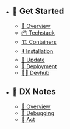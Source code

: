 - ## 🚀 Get Started

  - [🧐 Overview](/{{route}}/{{version}}/get-started/overview)
  - [📦 Techstack](/{{route}}/{{version}}/get-started/techstack)
  - [🏗️ Containers](/{{route}}/{{version}}/get-started/containers)
  - [⬇️ Installation](/{{route}}/{{version}}/get-started/installation)
  - [🔄 Update](/{{route}}/{{version}}/get-started/update)
  - [🚀 Deployment](/{{route}}/{{version}}/get-started/deployment)
  - [🧑‍💻 Devhub](/{{route}}/{{version}}/get-started/devhub)

- ## 🧠 DX Notes

  - [🧐 Overview](/{{route}}/{{version}}/dx-notes/overview)
  - [🐞 Debugging](/{{route}}/{{version}}/dx-notes/debugging)
  - [🤖 Act](/{{route}}/{{version}}/dx-notes/act)
